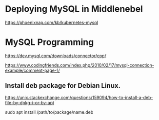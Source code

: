 
# Deploying MySQL in Middlenebel

https://phoenixnap.com/kb/kubernetes-mysql


# MySQL Programming
https://dev.mysql.com/downloads/connector/cpp/

https://www.codingfriends.com/index.php/2010/02/17/mysql-connection-example/comment-page-1/

## Install deb package for Debian Linux.

https://unix.stackexchange.com/questions/159094/how-to-install-a-deb-file-by-dpkg-i-or-by-apt

sudo apt install /path/to/package/name.deb